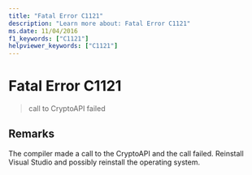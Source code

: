 ```yaml
---
title: "Fatal Error C1121"
description: "Learn more about: Fatal Error C1121"
ms.date: 11/04/2016
f1_keywords: ["C1121"]
helpviewer_keywords: ["C1121"]
---
```

# Fatal Error C1121

> call to CryptoAPI failed

## Remarks

The compiler made a call to the CryptoAPI and the call failed. Reinstall Visual Studio and possibly reinstall the operating system.
